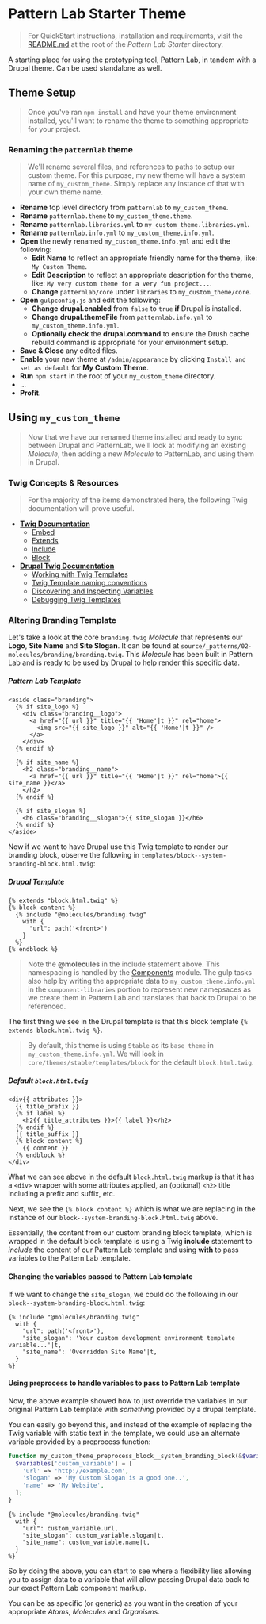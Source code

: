 # Pattern Lab Starter Theme

> For QuickStart instructions, installation and requirements, visit the [README.md](../README.md) at the root of the _Pattern Lab Starter_ directory.

A starting place for using the prototyping tool, [Pattern Lab](http://patternlab.io), in tandem with a Drupal theme. Can be used standalone as well.

## Theme Setup

> Once you've ran `npm install` and have your theme environment installed, you'll want to rename the theme to something appropriate for your project. 

### Renaming the `patternlab` theme

> We'll rename several files, and references to paths to setup our custom theme. 
> For this purpose, my new theme will have a system name of `my_custom_theme`. 
> Simply replace any instance of that with your own theme name.

* **Rename** top level directory from `patternlab` to `my_custom_theme`.
* **Rename** `patternlab.theme` to `my_custom_theme.theme`.
* **Rename** `patternlab.libraries.yml` to `my_custom_theme.libraries.yml`.
* **Rename** `patternlab.info.yml` to `my_custom_theme.info.yml`.
* **Open** the newly renamed `my_custom_theme.info.yml` and edit the following:
  * **Edit** **Name** to reflect an appropriate friendly name for the theme, like: `My Custom Theme`.
  * **Edit** **Description** to reflect an appropriate description for the theme, like: `My very custom theme for a very fun project...`.
  * **Change** `patternlab/core` under `libraries` to `my_custom_theme/core`.
* **Open** `gulpconfig.js` and edit the following:
  * **Change** **drupal.enabled** from `false` to `true` **if** Drupal is installed.
  * **Change** **drupal.themeFile** from `patternlab.info.yml` to `my_custom_theme.info.yml`.
  * **Optionally check** the **drupal.command** to ensure the Drush cache rebuild command is appropriate for your environment setup. 
* **Save & Close** any edited files.
* **Enable** your new theme at `/admin/appearance` by clicking `Install and set as default` for **My Custom Theme**.
* **Run** `npm start` in the root of your `my_custom_theme` directory.
* ...
* **Profit**.

## Using `my_custom_theme`

> Now that we have our renamed theme installed and ready to sync between Drupal and PatternLab, we'll look at modifying an existing _Molecule_, then adding a new _Molecule_ to PatternLab, and using them in Drupal.

### Twig Concepts & Resources
> For the majority of the items demonstrated here, the following Twig documentation will prove useful. 
* [**Twig Documentation**](http://twig.sensiolabs.org/documentation)
  * [Embed](http://twig.sensiolabs.org/doc/tags/embed.html)
  * [Extends](http://twig.sensiolabs.org/doc/tags/extends.html)
  * [Include](http://twig.sensiolabs.org/doc/tags/include.html)
  * [Block](http://twig.sensiolabs.org/doc/tags/block.html)
* [**Drupal Twig Documentation**](https://www.drupal.org/docs/8/theming/twig)
  * [Working with Twig Templates](https://www.drupal.org/docs/8/theming/twig/working-with-twig-templates)
  * [Twig Template naming conventions](https://www.drupal.org/docs/8/theming/twig/twig-template-naming-conventions)
  * [Discovering and Inspecting Variables](https://www.drupal.org/docs/8/theming/twig/discovering-and-inspecting-variables-in-twig-templates)
  * [Debugging Twig Templates](https://www.drupal.org/docs/8/theming/twig/debugging-twig-templates)

### Altering Branding Template

Let's take a look at the core `branding.twig` _Molecule_ that represents our **Logo**, **Site Name** and **Site Slogan**. 
It can be found at `source/_patterns/02-molecules/branding/branding.twig`.
This _Molecule_ has been built in Pattern Lab and is ready to be used by Drupal to help render this specific data.

##### Pattern Lab Template

```twig
<aside class="branding">
  {% if site_logo %}
    <div class="branding__logo">
      <a href="{{ url }}" title="{{ 'Home'|t }}" rel="home">
        <img src="{{ site_logo }}" alt="{{ 'Home'|t }}" />
      </a>
    </div>
  {% endif %}

  {% if site_name %}
    <h2 class="branding__name">
      <a href="{{ url }}" title="{{ 'Home'|t }}" rel="home">{{ site_name }}</a>
    </h2>
  {% endif %}

  {% if site_slogan %}
    <h6 class="branding__slogan">{{ site_slogan }}</h6>
  {% endif %}
</aside>
```

Now if we want to have Drupal use this Twig template to render our branding block, observe the following in `templates/block--system-branding-block.html.twig`:

##### Drupal Template

```twig
{% extends "block.html.twig" %}
{% block content %}
  {% include "@molecules/branding.twig"
    with {
      "url": path('<front>')
    }
  %}
{% endblock %}
```

> Note the **@molecules** in the include statement above. This namespacing is handled by the [Components](https://www.drupal.org/project/components) module.
> The gulp tasks also help by writing the appropriate data to `my_custom_theme.info.yml` in the `component-libraries` portion to represent new namepsaces as we create them in Pattern Lab and translates that back to Drupal to be referenced.

The first thing we see in the Drupal template is that this block template `{% extends block.html.twig %}`. 

> By default, this theme is using `Stable` as its `base theme` in `my_custom_theme.info.yml`. 
> We will look in `core/themes/stable/templates/block` for the default `block.html.twig`.

##### Default `block.html.twig`

```twig
<div{{ attributes }}>
  {{ title_prefix }}
  {% if label %}
    <h2{{ title_attributes }}>{{ label }}</h2>
  {% endif %}
  {{ title_suffix }}
  {% block content %}
    {{ content }}
  {% endblock %}
</div>
```

What we can see above in the default `block.html.twig` markup is that it has a `<div>` wrapper with some attributes applied, an (optional) `<h2>` title including a prefix and suffix, etc.

Next, we see the `{% block content %}` which is what we are replacing in the instance of our `block--system-branding-block.html.twig` above. 

Essentially, the content from our custom branding block template, which is wrapped in the default block template is using a Twig **include** statement to _include_ the content of our Pattern Lab template and using **with** to pass variables to the Pattern Lab template. 

#### Changing the variables passed to Pattern Lab template

If we want to change the `site_slogan`, we could do the following in our `block--system-branding-block.html.twig`:

```twig
{% include "@molecules/branding.twig"
  with {
    "url": path('<front>'),
    "site_slogan": 'Your custom development environment template variable...'|t,
    "site_name": 'Overridden Site Name'|t,
  }
%}
```

#### Using preprocess to handle variables to pass to Pattern Lab template

Now, the above example showed how to just override the variables in our original Pattern Lab template with _something_ provided by a drupal template. 

You can easily go beyond this, and instead of the example of replacing the Twig variable with static text in the template, we could use an alternate variable provided by a preprocess function:

```php
function my_custom_theme_preprocess_block__system_branding_block(&$variables) {
  $variables['custom_variable'] = [
    'url' => 'http://example.com',
    'slogan' => 'My Custom Slogan is a good one..',
    'name' => 'My Website',
  ];
}
```

```twig
{% include "@molecules/branding.twig"
  with {
    "url": custom_variable.url,
    "site_slogan": custom_variable.slogan|t,
    "site_name": custom_variable.name|t,
  }
%}
```

So by doing the above, you can start to see where a flexibility lies allowing you to assign data to a variable that will allow passing Drupal data back to our exact Pattern Lab component markup.

You can be as specific (or generic) as you want in the creation of your appropriate _Atoms_, _Molecules_ and _Organisms_. 
